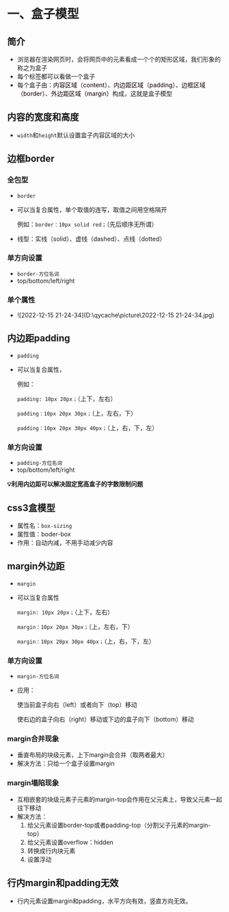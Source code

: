 # 一、盒子模型

## 简介

* 浏览器在渲染网页时，会将网页中的元素看成一个个的矩形区域，我们形象的称之为盒子
* 每个标签都可以看做一个盒子
* 每个盒子由：<font  color="bro">内容区域（content）、内边距区域（padding）、边框区域（border）、外边距区域（margin）</font>构成，这就是盒子模型

## 内容的宽度和高度

* `width`和`height`默认设置盒子内容区域的大小

## 边框border

### 全包型

* `border`

* 可以当复合属性，单个取值的连写，取值之间用空格隔开

  例如：`border：10px solid red；`（先后顺序无所谓）

* 线型：实线（solid）、虚线（dashed）、点线（dotted）

### 单方向设置

* `border-方位名词`
* top/bottom/left/right

### 单个属性

* ![2022-12-15 21-24-34](D:\qycache\picture\2022-12-15 21-24-34.jpg)

## 内边距padding

* `padding`

* 可以当复合属性，

  例如：
  
  `padding: 10px 20px；`（上下，左右）
  
  `padding：10px 20px 30px；`（上，左右，下）
  
  `padding：10px 20px 30px 40px；`（上，右，下，左）

### 单方向设置

* `padding-方位名词`
* top/bottom/left/right

**💡利用内边距可以解决固定宽高盒子的字数限制问题**

## css3盒模型

* 属性名：`box-sizing`
* 属性值：boder-box
* 作用：自动内减，不用手动减少内容

## margin外边距

* `margin`

* 可以当复合属性

  `margin: 10px 20px；`（上下，左右）

  `margin：10px 20px 30px；`（上，左右，下）

  `margin：10px 20px 30px 40px；`（上，右，下，左）

### 单方向设置

* `margin-方位名词`

* 应用：

  使当前盒子向右（left）或者向下（top）移动

  使右边的盒子向右（right）移动或下边的盒子向下（bottom）移动

### margin合并现象

* 垂直布局的块级元素，上下margin会合并（取两者最大）
* 解决方法：只给一个盒子设置margin

### margin塌陷现象

* 互相嵌套的块级元素子元素的margin-top会作用在父元素上，导致父元素一起往下移动
* 解决方法：
  1. 给父元素设置border-top或者padding-top（分割父子元素的margin-top）
  2. 给父元素设置overflow：hidden
  3. 转换成行内块元素
  4. 设置浮动

## 行内margin和padding无效

* 行内元素设置margin和padding，水平方向有效，竖直方向无效。
